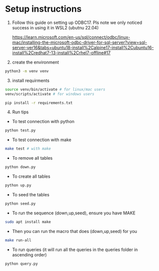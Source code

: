 # Setup instructions

1. Follow this guide on setting up ODBC17. Pls note we only noticed success in using it in WSL2 (ubutnu 22.04)

    https://learn.microsoft.com/en-us/sql/connect/odbc/linux-mac/installing-the-microsoft-odbc-driver-for-sql-server?view=sql-server-ver16&tabs=ubuntu18-install%2Calpine17-install%2Cubuntu16-install%2Credhat7-13-install%2Crhel7-offline#17

2. create the environment

```bash
python3 -m venv venv
```

3. install requirments

```bash
source venv/bin/activate # for linux/mac users
venv/scripts/activate # for windows users

pip install -r requirements.txt
```

4. Run tips

-   To test connection with python

```bash
python test.py
```

-   To test connection with make

```bash
make test # with make
```

-   To remove all tables

```bash
python down.py
```

-   To create all tables

```bash
python up.py
```

-   To seed the tables

```bash
python seed.py
```

-   To run the sequence (down,up,seed), ensure you have MAKE

```bash
sudo apt install make
```

-   Then you can run the macro that does (down,up,seed) for you

```bash
make run-all
```

-   To run queries (it will run all the queries in the queries folder in ascending order)

```bash
python query.py
```
